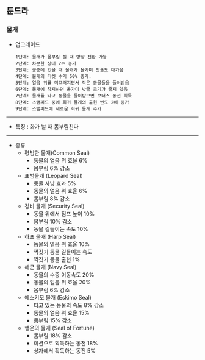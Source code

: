 ## 툰드라
### 물개

+ 업그레이드

      1단계: 물개가 몸부림 칠 때 방향 전환 가능
      2단계: 차분한 상태 2초 증가
      3단계: 공중에 있을 때 물개가 올가미 밧줄도 다가옴
      4단계: 물개의 티켓 수익 50% 증가.
      5단계: 얼음 위를 미끄러지면서 작은 동물들을 들이받음
      6단계: 물개에 착지하면 올가미 밧줄 크기가 줄지 않음
      7단계: 물개를 타고 동물을 들이받으면 보너스 동전 획득
      8단계: 스탬피드 중에 희귀 물개의 출현 빈도 2배 증가
      9단계: 스탬피드에 새로운 희귀 물개 추가
	    
***
+ 특징 : 화가 날 때 몸부림친다
***
* 종류
    * 평범한 물개(Common Seal)
      + 동물의 얼음 위 효율 6%
      + 몸부림 6% 감소
    * 표범물개 (Leopard Seal)
      + 동물 사냥 효과 5%
      + 동물의 얼음 위 효율 6%
      + 몸부림 8% 감소
    * 경비 물개 (Security Seal)
      + 동물 위에서 점프 높이 10%
      + 몸부림 10% 감소
      + 동물 길들이는 속도 10%
    * 하프 물개 (Harp Seal)
      + 동물의 얼음 위 효율 10%
      + 짝짓기 동물 길들이는 속도 
      + 짝짓기 동물 출현 1%
    * 해군 물개 (Navy Seal)
      + 동물의 수중 이동속도 20%
      + 동물의 얼음 위 효율 20%
      + 몸부림 6% 감소
    * 에스키모 물개 (Eskimo Seal)
      + 타고 있는 동물의 속도 8% 감소
      + 동물의 얼음 위 효율 15%
      + 몸부림 15% 감소
    * 행운의 물개 (Seal of Fortune)
      + 몸부림 18% 감소
      + 미션으로 획득하는 동전 18% 
      + 상자에서 획득하는 동전 5%
